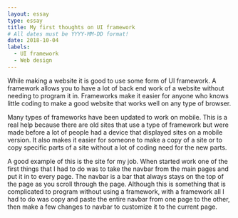 ```yaml
---
layout: essay
type: essay
title: My first thoughts on UI framework
# All dates must be YYYY-MM-DD format!
date: 2018-10-04
labels:
  - UI framework
  - Web design
---
```


While making a website it is good to use some form of UI framework.  A framework allows you to have a lot of back end work of a website without needing to program it in.  Frameworks make it easier for anyone who knows little coding to make a good website that works well on any type of browser.

Many types of frameworks have been updated to work on mobile.  This is a real help because there are old sites that use a type of framework but were made before a lot of people had a device that displayed sites on a mobile version.  It also makes it easier for someone to make a copy of a site or to copy specific parts of a site without a lot of coding need for the new parts.  

A good example of this is the site for my job.  When started work one of the first things that I had to do was to take the navbar from the main pages and put it in to every page.  The navbar is a bar that always stays on the top of the page as you scroll through the page.  Although this is something that is complicated to program without using a framework, with a framework all I had to do was copy and paste the entire navbar from one page to the other, then make a few changes to navbar to customize it to the current page.  
